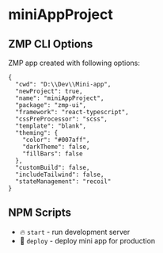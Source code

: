 # miniAppProject

## ZMP CLI Options

ZMP app created with following options:

```
{
  "cwd": "D:\\Dev\\Mini-app",
  "newProject": true,
  "name": "miniAppProject",
  "package": "zmp-ui",
  "framework": "react-typescript",
  "cssPreProcessor": "scss",
  "template": "blank",
  "theming": {
    "color": "#007aff",
    "darkTheme": false,
    "fillBars": false
  },
  "customBuild": false,
  "includeTailwind": false,
  "stateManagement": "recoil"
}
```

## NPM Scripts

* 🔥 `start` - run development server
* 🙏 `deploy` - deploy mini app for production